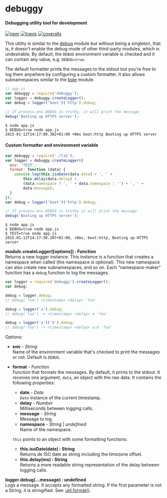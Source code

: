 debuggy
=======

#### Debugging utility tool for development ####

[![npm][npm-image]][npm-url]
[![travis][travis-image]][travis-url]
[![coveralls][coveralls-image]][coveralls-url]

This utility is similar to the [debug][debug-module] module but without being a singleton, that is, it doesn't enable the debug mode of other third-party modules, which is undesirable. By default, the `DEBUG` environment variable is checked and it can contain any value, e.g. `DEBUG=true`.

The default formatter prints the messages to the stdout but you're free to log them anywhere by configuring a custom formatter. It also allows subnamespaces similar to the [bole][bole-module] module.

```javascript
// app.js
var debuggy = require('debuggy');
var logger = debuggy.createLogger();
var debug = logger('boot')('http').debug;

// If process.env.DEBUG is truthy, it will print the message
debug('Booting up HTTPS server');
```

```
$ node app.js
$ DEBUG=true node app.js
2015-01-12T14:17:00.302+01:00 +0ms boot:http Booting up HTTPS server
```

#### Custom formatter and environment variable ####

```javascript
var debuggy = require('./lib');
var logger = debuggy.createLogger({
  env: 'TEST',
  format: function (data) {
    console.log(this.isoDate(data.date) + ', ' +
        this.delay(data.delay) +
        (data.namespace ? ', ' + data.namespace : '') + ', ' +
        data.message);
  }
});
var debug = logger('boot')('http').debug;

// If process.env.DEBUG is truthy is will print the message
debug('Booting up HTTPS server');
```

```
$ node app.js
$ DEBUG=true node app.js
$ TEST=true node app.js
2015-01-12T14:17:50.207+01:00, +0ms, boot:http, Booting up HTTPS server
```

___module_.createLogger([options]) : Function__  
Returns a new logger instance. This instance is a function that creates a namespace when called (the namespace is optional). This new namespace can also create new subnamespaces, and so on. Each "namespace-maker" function has a `debug` function to log the messages.

```javascript
var logger = require('debuggy').createLogger();
var debug;

debug = logger.debug;
// debug('foo') <timestamp> <delay> 'foo'

debug = logger('a').debug;
// debug('foo') -> <timestamp> <delay> a 'foo'

debug = logger('a')('b').debug;
// debug('foo') -> <timestamp> <delay> a:b 'foo'
```

Options:

- __env__ - _String_  
  Name of the environment variable that's checked to print the messages or not. Default is `DEBUG`.
- __format__ - _Function_  
  Function that formats the messages. By default, it prints to the stdout. It receives one argument, `data`, an object with the raw data. It contains the following properties:

  - __date__ - _Date_  
    `Date` instance of the current timestamp.
  - __delay__ - _Number_  
    Milliseconds between logging calls.
  - __message__ - _String_  
    Message to log.
  - __namespace__ - _String_ | _undefined_  
    Name of the namespace.

  `this` points to an object with some formatting functions:

  - __this.isoDate(date) : String__  
    Returns de ISO date as string including the timezone offset.
  - __this.delay(ms) : String__  
    Returns a more readable string representation of the delay between logging calls.

__logger.debug(...message) : undefined__  
Logs a message. It accepts any formatted string. If the first parameter is not a String, it is stringified. See: [util.format()][util-format].

[npm-image]: https://img.shields.io/npm/v/debuggy.svg?style=flat
[npm-url]: https://npmjs.org/package/debuggy
[travis-image]: https://img.shields.io/travis/gagle/node-debuggy.svg?style=flat
[travis-url]: https://travis-ci.org/gagle/node-debuggy
[coveralls-image]: https://img.shields.io/coveralls/gagle/node-debuggy.svg?style=flat
[coveralls-url]: https://coveralls.io/r/gagle/node-debuggy
[debug-module]: https://github.com/visionmedia/debug
[bole-module]: https://github.com/rvagg/bole
[util-format]: http://nodejs.org/api/util.html#util_util_format_format